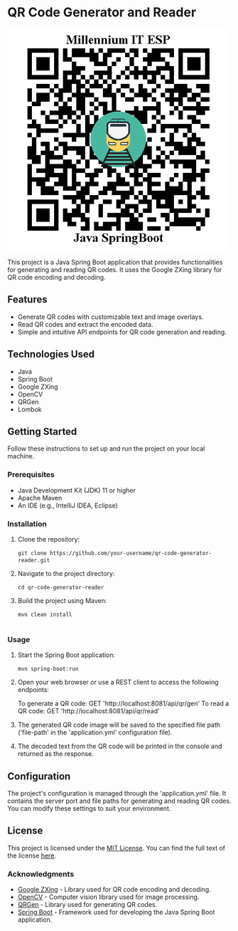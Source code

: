 # QR Code Generator and Reader

![QR Code Generator and Reader](QR_code.png)

This project is a Java Spring Boot application that provides functionalities for generating and reading QR codes. It uses the Google ZXing library for QR code encoding and decoding.

## Features

- Generate QR codes with customizable text and image overlays.
- Read QR codes and extract the encoded data.
- Simple and intuitive API endpoints for QR code generation and reading.


## Technologies Used

- Java
- Spring Boot
- Google ZXing
- OpenCV
- QRGen
- Lombok


## Getting Started

Follow these instructions to set up and run the project on your local machine.


### Prerequisites

- Java Development Kit (JDK) 11 or higher
- Apache Maven
- An IDE (e.g., IntelliJ IDEA, Eclipse)


### Installation

1. Clone the repository:

   ```shell
   git clone https://github.com/your-username/qr-code-generator-reader.git

2. Navigate to the project directory:

   ```shell
   cd qr-code-generator-reader
   
3. Build the project using Maven:

   ```shell
   mvn clean install
   
   
### Usage

1. Start the Spring Boot application:

   ```shell
   mvn spring-boot:run

2. Open your web browser or use a REST client to access the following endpoints:

   To generate a QR code: GET 'http://localhost:8081/api/qr/gen'
   To read a QR code: GET 'http://localhost:8081/api/qr/read'
   
3. The generated QR code image will be saved to the specified file path ('file-path' in the 'application.yml' configuration file).

4. The decoded text from the QR code will be printed in the console and returned as the response.
   
   
## Configuration

The project's configuration is managed through the 'application.yml' file. It contains the server port and file paths for generating and reading QR codes. You can modify these settings to suit your environment.
   
   
## License

This project is licensed under the [MIT License](LICENSE). You can find the full text of the license [here](https://opensource.org/licenses/MIT).


### Acknowledgments

- [Google ZXing](https://github.com/zxing/zxing) - Library used for QR code encoding and decoding.
- [OpenCV](https://opencv.org/) - Computer vision library used for image processing.
- [QRGen](https://github.com/kenglxn/QRGen) - Library used for generating QR codes.
- [Spring Boot](https://spring.io/projects/spring-boot) - Framework used for developing the Java Spring Boot application.

